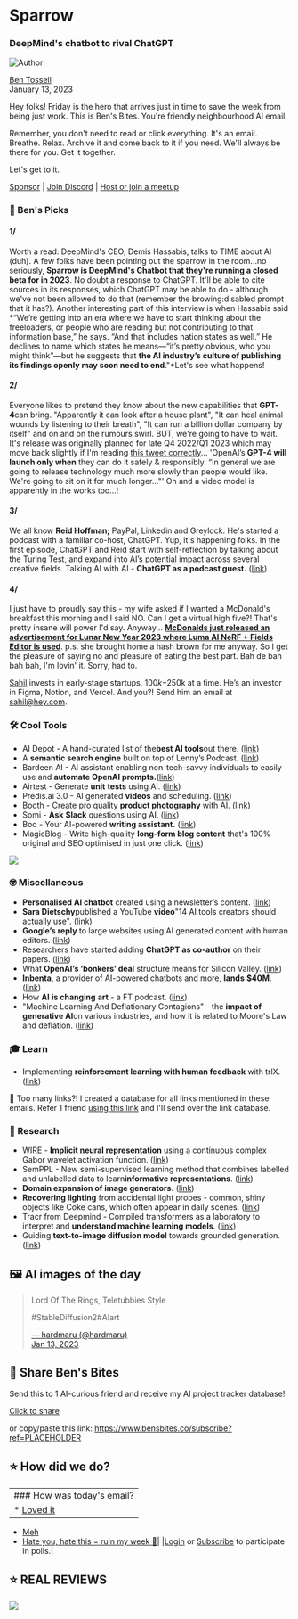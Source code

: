 # Sparrow

### DeepMind's chatbot to rival ChatGPT

![Author](https://media.beehiiv.com/cdn-cgi/image/fit=scale-down,format=auto,onerror=redirect,quality=80/uploads/user/profile_picture/fc858b4d-39e3-4be1-abf4-2b55504e21a2/thumb_uJ4UYake_400x400.jpg)

[Ben Tossell](https://www.twitter.com/bentossell)\
January 13, 2023

Hey folks! Friday is the hero that arrives just in time to save the week from being just work. This is Ben's Bites. You're friendly neighbourhood AI email.

Remember, you don't need to read or click everything. It's an email. Breathe. Relax. Archive it and come back to it if you need. We'll always be there for you. Get it together.

Let's get to it.

[Sponsor](https://sponsor.bensbites.co/) | [Join Discord](https://discord.gg/qd92NKjDdE) | [Host or join a meetup](https://meetups.bensbites.co/)

### 🤌 Ben's Picks

#### 1/

Worth a read: DeepMind's CEO, Demis Hassabis, talks to TIME about AI (duh). A few folks have been pointing out the sparrow in the room...no seriously, **Sparrow is DeepMind's Chatbot that they're running a closed beta for in 2023**. No doubt a response to ChatGPT. It'll be able to cite sources in its responses, which ChatGPT may be able to do - although we've not been allowed to do that (remember the browing:disabled prompt that it has?). Another interesting part of this interview is when Hassabis said \*“We’re getting into an era where we have to start thinking about the freeloaders, or people who are reading but not contributing to that information base,” he says. “And that includes nation states as well.” He declines to name which states he means—“it’s pretty obvious, who you might think”—but he suggests that **the AI industry’s culture of publishing its findings openly may soon need to end**."\*Let's see what happens!

#### 2/

Everyone likes to pretend they know about the new capabilities that **GPT-4**can bring. "Apparently it can look after a house plant", "It can heal animal wounds by listening to their breath", "It can run a billion dollar company by itself" and on and on the rumours swirl. BUT, we're going to have to wait. It's release was originally planned for late Q4 2022/Q1 2023 which may move back slightly if I'm reading [this tweet correctly](https://twitter.com/readkrystalhu/status/1613761499612479489)... 'OpenAI’s **GPT-4 will launch only when** they can do it safely & responsibly. “In general we are going to release technology much more slowly than people would like. We're going to sit on it for much longer..."' Oh and a video model is apparently in the works too...!

#### 3/

We all know **Reid Hoffman;** PayPal, Linkedin and Greylock. He's started a podcast with a familiar co-host, ChatGPT. Yup, it's happening folks. In the first episode, ChatGPT and Reid start with self-reflection by talking about the Turing Test, and expand into AI’s potential impact across several creative fields. Talking AI with AI - **ChatGPT as a podcast guest.** ([link](https://greylock.com/greymatter/reid-hoffman-chatbots-talking-ai-with-ai/))

#### 4/

I just have to proudly say this - my wife asked if I wanted a McDonald's breakfast this morning and I said NO. Can I get a virtual high five?! That's pretty insane will power I'd say. Anyway... **[McDonalds just released an advertisement for Lunar New Year 2023 where Luma AI NeRF + Fields Editor is used](https://www.youtube.com/watch?v=34KeBnSwvmc\&feature=youtu.be)**. p.s. she brought home a hash brown for me anyway. So I get the pleasure of saying no and pleasure of eating the best part. Bah de bah bah bah, I'm lovin' it. Sorry, had to.

[Sahil](https://twitter.com/shl\)) invests in early-stage startups, $100k-$250k at a time. He’s an investor in Figma, Notion, and Vercel. And you?! Send him an email at <sahil@hey.com>.

### 🛠️ Cool Tools

- AI Depot - A hand-curated list of the**best AI tools**out there. ([link](https://aidepot.co/))
- A **semantic search engine** built on top of Lenny’s Podcast. ([link](https://www.producthunt.com/posts/lenny-s-podcast-search))
- Bardeen AI - AI assistant enabling non-tech-savvy individuals to easily use and **automate OpenAI prompts.**([link](https://twitter.com/bardeenai/status/1613536337453527048))
- Airtest - Generate **unit** **tests** using AI. ([link](https://www.airtest.dev/))
- Predis.ai 3.0 - AI generated **videos** and scheduling. ([link](https://predis.ai/))
- Booth - Create pro quality **product photography** with AI. ([link](https://www.booth.ai/))
- Somi - **Ask** **Slack** questions using AI. ([link](https://www.asksomi.app/))
- Boo - Your AI-powered **writing assistant.** ([link](https://boo.ai/))
- MagicBlog - Write high-quality **long-form blog content** that's 100% original and SEO optimised in just one click. ([link](https://magicblog.ai/))

![](https://media.beehiiv.com/cdn-cgi/image/fit=scale-down,format=auto,onerror=redirect,quality=80/uploads/asset/file/f3cb7e94-32ab-44f3-abd4-06976d0059d6/video.gif)

### 🤓 Miscellaneous

- **Personalised AI chatbot** created using a newsletter’s content. ([link](http://chat.ntkris.xyz))
- **Sara Dietschy**published a YouTube **video**"14 AI tools creators should actually use". ([link](https://www.youtube.com/watch?v=03iSjMQ3a1U))
- **Google’s reply** to large websites using AI generated content with human editors. ([link](https://twitter.com/blairmacgregor/status/1613170333938511875?s=20\&t=BF64pvbsBJNtlmuo82NBYw))
- Researchers have started adding **ChatGPT as co-author** on their papers. ([link](https://twitter.com/rasbt/status/1613652370113855488?s=20\&t=HVKxVlUxRDLEFQoDCKxGDA))
- What **OpenAI’s ‘bonkers’ deal** structure means for Silicon Valley. ([link](https://www.theinformation.com/articles/what-openai-s-bonkers-deal-structure-means-for-silicon-valley?utm_source=ti_app))
- **Inbenta**, a provider of AI-powered chatbots and more, **lands** **$40M**. ([link](https://techcrunch.com/2023/01/11/inbenta-a-provider-of-ai-powered-chatbots-and-more-lands-40m/))
- How **AI** **is changing** **art** - a FT podcast. ([link](https://www.ft.com/content/db560270-4dca-4402-bc66-6368a18e59e9))
- "Machine Learning And Deflationary Contagions" - the **impact of generative AI**on various industries, and how it is related to Moore's Law and deflation. ([link](https://www.jonstokes.com/p/machine-learning-and-deflationary))

### 🎓 Learn

- Implementing **reinforcement learning with human feedback** with trlX. ([link](https://wandb.ai/carperai/summarize_RLHF/reports/Implementing-RLHF-Learning-to-Summarize-with-trlX--VmlldzozMzAwODM2))

👋 Too many links?! I created a database for all links mentioned in these emails. Refer 1 friend [using this link](https://www.bensbites.co/subscribe?ref=PLACEHOLDER) and I'll send over the link database.

### 🔬 Research

- WIRE - **Implicit neural representation** using a continuous complex Gabor wavelet activation function. ([link](https://arxiv.org/abs/2301.05187))
- SemPPL - New semi-supervised learning method that combines labelled and unlabelled data to learn**informative representations**. ([link](https://arxiv.org/abs/2301.05158))
- **Domain expansion of image generators.** ([link](https://arxiv.org/abs/2301.05225))
- **Recovering lighting** from accidental light probes - common, shiny objects like Coke cans, which often appear in daily scenes. ([link](https://arxiv.org/abs/2301.05211))
- Tracr from Deepmind - Compiled transformers as a laboratory to interpret and **understand machine learning models**. ([link](https://arxiv.org/abs/2301.05062))
- Guiding **text-to-image diffusion model** towards grounded generation. ([link](https://arxiv.org/abs/2301.05221))

## 🖼 AI images of the day

> >
>
> Lord Of The Rings, Teletubbies Style
>
> \#StableDiffusion2#AIart
>
> [— hardmaru (@hardmaru)\
> Jan 13, 2023](https://twitter.com/hardmaru/status/1613843325613920256)

## 🤗 Share Ben's Bites

Send this to 1 AI-curious friend and receive my AI project tracker database!

[Click to share](https://www.bensbites.co/subscribe?ref=PLACEHOLDER)

or copy/paste this link: https://www.bensbites.co/subscribe?ref=PLACEHOLDER

## ⭐️ How did we do?

||
|:---|
|### How was today's email?|
|\* [Loved it](https://www.bensbites.co/login)

- [Meh](https://www.bensbites.co/login)
- [Hate you, hate this = ruin my week 🥹](https://www.bensbites.co/login)|
  |[Login](https://www.bensbites.co/login) or [Subscribe](https://www.bensbites.co/subscribe) to participate in polls.|

## ⭐️ REAL REVIEWS

![](https://media.beehiiv.com/cdn-cgi/image/fit=scale-down,format=auto,onerror=redirect,quality=80/uploads/asset/file/c8a91ecd-5477-493e-bb9d-9ed8f04bde24/Screenshot_2022-12-13_at_14.55.58.png)
